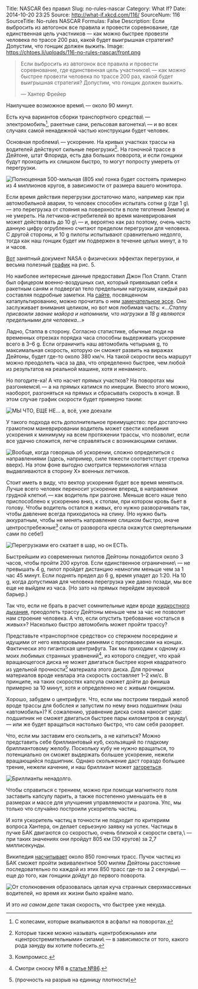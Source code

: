 Title: NASCAR без правил
Slug: no-rules-nascar
Category: What If?
Date: 2014-10-20 23:25
Source: http://what-if.xkcd.com/116/
SourceNum: 116
SourceTitle: No-rules NASCAR
Formulas: False
Description: Если выбросить из автогонок все правила и провести соревнование, где единственная цель участников — как можно быстрее провезти человека по трассе 200 раз, какой будет выигрышная стратегия? Допустим, что гонщик должен выжить.
Image: https://chtoes.li/uploads/116-no-rules-nascar/front.png

> Если выбросить из автогонок все правила и провести соревнование, где единственная цель участников\ — как можно быстрее провезти человека по трассе 200 раз, какой будет выигрышная стратегия? Допустим, что гонщик должен выжить.
>
> — Хантер Фрейер

Наилучшее возможное время\ — около 90 минут.

Есть куча вариантов сборки транспортного средства\ — электромобиль[^1], ракетные сани, рельсовая вагонетка\ — и во всех случаях самой ненадежной частью конструкции будет человек.

[^1]: С колесами, которые вкапываются в асфальт на поворотах.

Основная проблема\ — ускорение. На кривых участках трассы на водителей действуют сильные перегрузки[^2]. На гоночной трассе в Дейтоне, штат Флорида, есть два больших поворота, и если гонщики будут проходить их слишком быстро, то могут попросту умереть от перегрузки.

[^2]: Которые также можно называть «центробежными» или «центростремительными» силами\ — в зависимости от того, какого рода зануду вы хотите побесить.

![](/uploads/116-no-rules-nascar/daytona_ru.png "Полноценная 500-мильная (805 км) гонка будет состоять примерно из 4 миллионов кругов, в зависимости от размера вашего монитора.")

Если время действия перегрузки достаточно мало, например как при автомобильной аварии, то человек способен испытать сотни g (где 1 g\ — это перегрузка от стояния на поверхности в поле тяготения Земли) и не умереть. На летчиков-истребителей во время маневрирования может действовать до 10 g\ — и, вероятно как раз поэтому, очень часто данную цифру огрубленно считают пределом перегрузки для человека. С другой стороны, и 10 g пилоты испытывают сравнительно недолго, тогда как наш гонщик будет им подвержен в течение целых минут, а то и часов.

[Вот](http://ntrs.nasa.gov/archive/nasa/casi.ntrs.nasa.gov/19930020462.pdf) занятный документ NASA о физических эффектах перегрузки, и весьма полезный [график](http://history.nasa.gov/conghand/mannedev.htm) на рис. 5.

Но наиболее интересные данные предоставил Джон Пол Стапп. Стапп был офицером военно-воздушных сил, который привязывал себя к ракетным саням и подвергал тело предельным нагрузкам, каждый раз составляя подробные заметки. На [сайте](http://www.ejectionsite.com/), посвященном катапультированию, можно прочитать о нем [замечательное эссе](http://www.ejectionsite.com/stapp.htm). Оно заслуживает внимания целиком, но вот моя любимая часть: *«…Стаппу присвоили звание майора и напомнили, что нагрузки в 18 g являются предельными для человека…»*

Ладно, Стаппа в сторону. Согласно статистике, обычные люди на временных отрезках порядка часа способны выдерживать ускорение всего в 3–6 g. Если ограничить наш автомобиль четырьмя g, то максимальная скорость, которую он сможет развить на виражах Дейтоны, будет где-то около 380 км/ч. На такой скорости весь маршрут можно преодолеть часа за два, что определенно быстрее, чем любой из результатов на реальной машине, хотя и ненамного.

Но погодите-ка! А что насчет прямых участков? На поворотах мы разгоняемся\ — а на прямых катимся по инерции. Вместо этого можно, наоборот, разгоняться на прямых и сбрасывать скорость в конце. В этом случае график скорости будет примерно таким:

![](/uploads/116-no-rules-nascar/profile_ru.png "МЫ ЧТО, ЕЩЕ НЕ… а, всё, уже доехали")

У такого подхода есть дополнительное преимущество: при достаточно грамотном маневрировании водитель может свести колебания ускорения к минимуму на всем протяжении трассы, что позволит, если все удачно сложится, легче справляться с возникающими силами.

![](/uploads/116-no-rules-nascar/directions_ru.png "Вообще, когда говоришь об ускорении, сложно определиться с направлениями (здесь, например, силе тяжести соответствует стрелка вверх). На этом фоне выгодно смотрится терминология «глаза выдавливаются в сторону X» военных летчиков.")

Стоит иметь в виду, что вектор ускорения будет все время меняться. Лучше всего человек переносит ускорение вперед, в направлении грудной клетки\ — как водитель при разгоне. Меньше всего наше тело приспособлено к ускорению вниз, к стопам, при котором кровь бьет в голову. Чтобы водитель остался в живых, его нужно разворачивать так, чтобы давление всегда приходилось на спину. (Но нужно быть аккуратным, чтобы не менять направление слишком быстро, иначе центростребежные[^3] силы от разворота кресла окажутся смертельными сами по себе!)

[^3]: Компромисс.

![](/uploads/116-no-rules-nascar/rules_ru.png "Перегрузками его скатает в шар, но он ЕСТЬ.")

Быстрейшим из современных пилотов Дейтоны понадобится около 3 часов, чтобы пройти 200 кругов. Если единственное ограничение\ — не превышать 4 g, пилот пройдет дистанцию немногим меньше чем за 1 час 45 минут. Если поднять предел до 6 g, время упадет до 1:20. На 10 g, когда допустимая для человека перегрузка уже давно позади, мы все еще не выйдем из часа. (Но зато на прямых перейдем звуковой барьер.)

Так что, если не брать в расчет сомнительные идеи вроде [жидкостного дыхания](http://ru.wikipedia.org/wiki/Жидкостное_дыхание), преодолеть трассу Дейтоны меньше чем за час не позволит нам строение человека. А что, если опустить требование «остаться в живых»? Насколько быстро автомобиль может пройти трассу?

Представьте «транспортное средство» со стержнем посередине и идущими от него кевларовыми ремнями с противовесами на концах. Фактически это гигантская центрифуга. Так мы приходим к одному из моих любимых странных уравнений[^4], из которого следует, что край вращающегося диска не может двигаться быстрее корня квадратного из удельной прочности[^5] материала этого диска. Для прочных материалов вроде кевлара эта скорость составляет 1–2 км/с. В принципе, на таких скоростях капсула сможет дойти до финиша примерно за 10 минут, хотя и определенно не с живым гонщиком.

[^4]: Смотри сноску №8 в [статье №86](https://chtoes.li/far-traveling-objects/).

[^5]: (прочность на разрыв на единицу плотности)

Хорошо, забудем о центрифуге. Что, если мы построим твердый желоб вроде трассы для бобслея и запустим по нему вниз подшипник (наш «автомобиль»)? К сожалению, уравнение диска снова наносит удар: подшипник не сможет двигаться быстрее пары километров в секунду\ — или же будет вращаться настолько быстро, что сам себя разорвет.

Что, если мы заставим его скользить, а не катиться? Можно представить себе бриллиантовый куб, скользящий по гладкому бриллиантовому желобу. Поскольку кубу не нужно вращаться, то потенциально он сможет выдержать большее ускорение, нежели вращающийся подшипник. Однако скольжение даст гораздо большее трение, нежели качение, и наш бриллиант может [загореться](https://www.youtube.com/watch?v=WWpm6_Y7ASI).

![](/uploads/116-no-rules-nascar/fire_ru.png "Бриллианты ненадолго.")

Чтобы справиться с трением, можно при помощи магнитного поля заставить капсулу парить, а также постепенно уменьшать ее в размерах и массе для улучшения управляемости и разгона. Упс, мы только что случайно построили ускоритель частиц.

И хотя ускоритель частиц в точности не подходит по критериям вопроса Хантера, он делает серьезную заявку на успех. Частицы в пучке БАК двигаются со скоростью, очень близкой к скорости света,\ — при таких значениях они пройдут 805 км (30 кругов) за 2,7 миллисекунды.

Википедия [насчитывает](http://en.wikipedia.org/wiki/List_of_motor_racing_tracks) около 850 гоночных трасс. Пучок частиц из БАК сможет пройти эквивалентное 500 милям Дейтоны расстояние последовательно по каждой из этих 850 трасс где-то за 2 секунды\ — еще до того, как гонщики дойдут до первого поворота.

![](/uploads/116-no-rules-nascar/particle_ru.png "От столкновения образовалась целая куча странных сверхмассивных водителей, но время их жизни было крайне мало.")

И это *на самом деле* такая скорость, что быстрее уже некуда.
